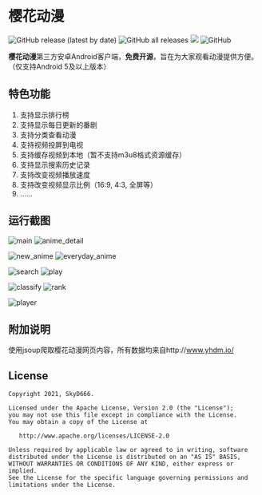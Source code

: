 # 樱花动漫

![GitHub release (latest by date)](https://img.shields.io/github/v/release/SkyD666/Imomoe) ![GitHub all releases](https://img.shields.io/github/downloads/SkyD666/Imomoe/total) ![](https://img.shields.io/badge/Android-5.0%2B-brightgreen) ![GitHub](https://img.shields.io/github/license/SkyD666/Imomoe) 

**樱花动漫**第三方安卓Android客户端，**免费开源**，旨在为大家观看动漫提供方便。（仅支持Android 5及以上版本）

## 特色功能

1. 支持显示排行榜
2. 支持显示每日更新的番剧
3. 支持分类查看动漫
4. 支持视频投屏到电视
5. 支持缓存视频到本地（暂不支持m3u8格式资源缓存）
6. 支持显示搜索历史记录
7. 支持改变视频播放速度
8. 支持改变视频显示比例（16:9, 4:3, 全屏等）
9. ......

## 运行截图

![main](https://github.com/SkyD666/Imomoe/raw/master/screenshot/main.jpg) ![anime_detail](https://github.com/SkyD666/Imomoe/raw/master/screenshot/anime_detail.jpg)

![new_anime](https://github.com/SkyD666/Imomoe/raw/master/screenshot/new_anime.jpg) ![everyday_anime](https://github.com/SkyD666/Imomoe/raw/master/screenshot/everyday_anime.jpg) 

![search](https://github.com/SkyD666/Imomoe/raw/master/screenshot/search.jpg) ![play](https://github.com/SkyD666/Imomoe/raw/master/screenshot/play.jpg) 

![classify](https://github.com/SkyD666/Imomoe/raw/master/screenshot/classify.jpg) ![rank](https://github.com/SkyD666/Imomoe/raw/master/screenshot/rank.jpg) 

![player](https://github.com/SkyD666/Imomoe/raw/master/screenshot/player.jpg) 

## 附加说明

使用jsoup爬取樱花动漫网页内容，所有数据均来自http://www.yhdm.io/ 

## License

```
Copyright 2021, SkyD666.

Licensed under the Apache License, Version 2.0 (the "License");
you may not use this file except in compliance with the License.
You may obtain a copy of the License at

   http://www.apache.org/licenses/LICENSE-2.0

Unless required by applicable law or agreed to in writing, software
distributed under the License is distributed on an "AS IS" BASIS,
WITHOUT WARRANTIES OR CONDITIONS OF ANY KIND, either express or implied.
See the License for the specific language governing permissions and
limitations under the License.
```